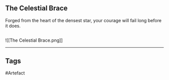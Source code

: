## The Celestial Brace
Forged from the heart of the densest star, your courage will fail long before it does.
## 
![[The Celestial Brace.png]]

---
## Tags
#Artefact